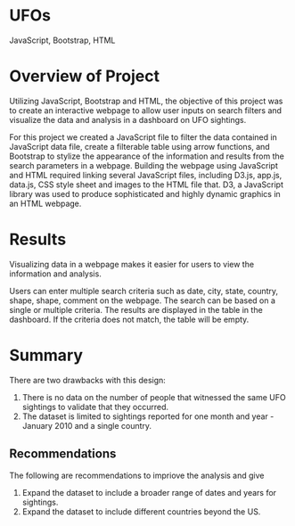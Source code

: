 # UFOs
JavaScript, Bootstrap, HTML

# Overview of Project

Utilizing JavaScript, Bootstrap and HTML, the objective of this project was to create an interactive webpage to allow user inputs on search filters and visualize the data and analysis in a dashboard on UFO sightings.

For this project we created a JavaScript file to filter the data contained in JavaScript data file, create a filterable table using arrow functions, and Bootstrap to stylize the appearance of the information and results from the search parameters in a webpage. Building the webpage using JavaScript and HTML required linking several JavaScript files, including D3.js, app.js, data.js, CSS style sheet and images to the HTML file that. D3, a JavaScript library was used to produce sophisticated and highly dynamic graphics in an HTML webpage.

# Results

Visualizing data in a webpage makes it easier for users to view the information and analysis.

Users can enter multiple search criteria such as date, city, state, country, shape, shape, comment on the webpage. The search can be based on a single or multiple criteria. The results are displayed in the table in the dashboard. If the criteria does not match, the table will be empty.

<insert images here>

# Summary

  There are two drawbacks with this design:
  1) There is no data on the number of people that witnessed the same UFO sightings to validate that they occurred.
  2) The dataset is limited to sightings reported for one month and year - January 2010 and a single country.
  
  ## Recommendations 
  
  The following are recommendations to impriove the analysis and give 
  
  1) Expand the dataset to include a broader range of dates and years for sightings.
  2) Expand the dataset to include different countries beyond the US.
  
